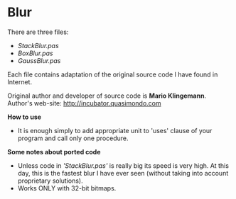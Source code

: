 # Blur
There are three files:
 - *StackBlur.pas*
 - *BoxBlur.pas*
 - *GaussBlur.pas*
 
 
Each file contains adaptation of the original source code I have found in Internet.

Original author and developer of source code is **Mario Klingemann**.  
Author's web-site: http://incubator.quasimondo.com

**How to use**
 - It is enough simply to add appropriate unit to 'uses' clause of your program and call only one procedure.

**Some notes about ported code**
 - Unless code in *'StackBlur.pas'* is really big its speed is very high. At this day, this is the fastest blur I have ever seen (without taking into account proprietary solutions).
 - Works ONLY with 32-bit bitmaps.
